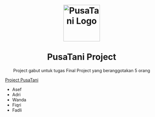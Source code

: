 
<h1 align="center">
<br>
  <img src="http://pusatani.masuk.web.id/images/toko/1668981979.png" alt="PusaTani Logo" width="120">
<br>
<br>
PusaTani Project
</h1>

<p align="center">Project gabut untuk tugas Final Project yang beranggotakan 5 orang</p>
<a href='http://pusatani.my.id/' target='_blank'>Project PusaTani<a/>
<ul>
  <li>Asef</li>
  <li>Adri</li>
  <li>Wanda</li>
  <li>Fiqri</li>
  <li>Fadli</li>
</ul>  


